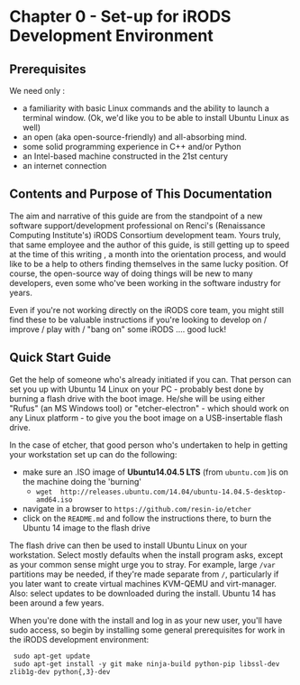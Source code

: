 # Chapter 0 - Set-up for iRODS Development Environment 

Prerequisites
-------------

We need only :

* a familiarity with basic Linux commands and the ability to launch a terminal window. (Ok, we'd like you to be able to install Ubuntu Linux as well)
* an open (aka open-source-friendly) and all-absorbing mind. 
* some solid programming experience in C++  and/or Python
* an Intel-based machine constructed in the 21st century 
* an internet connection
 
Contents and Purpose of This Documentation
----------
The aim and narrative of this guide are from the standpoint of a new software support/development professional on Renci's (Renaissance Computing Institute's) iRODS Consortium development team.  Yours truly, that same employee and the author of this guide, is still getting up to speed at the time of this writing , a month into the orientation process, and would like to be a help to others finding themselves in the same lucky position. Of course, the open-source way of doing things will be new to many developers, even some who've been working in the software industry for years.

Even if you're not working directly on the iRODS core team, you might still find these to be valuable instructions if you're looking to develop on / improve / play with / "bang on" some iRODS .... good luck!

Quick Start Guide
-----------------
Get the help of someone who's already initiated if you can. That person can set you up with Ubuntu 14 Linux on your PC - probably best done by burning a flash drive with the boot image. He/she will be using either "Rufus" (an MS Windows tool) or "etcher-electron" - which should work on any Linux platform - to give you the boot image on a USB-insertable flash drive.

In the case of etcher, that good person who's undertaken to help in getting your workstation set up can do the following:
* make sure an .ISO image of **Ubuntu14.04.5 LTS** (from `ubuntu.com` )is on the machine doing the 'burning'
    - `wget  http://releases.ubuntu.com/14.04/ubuntu-14.04.5-desktop-amd64.iso `
* navigate in a browser to `https://github.com/resin-io/etcher`
* click on the `README.md` and follow the instructions there, to burn the Ubuntu 14 image to the flash drive

The flash drive can then be used to install Ubuntu Linux on your workstation. Select mostly defaults when the install program asks, except as your common sense might urge you to stray. For example, large `/var` partitions may be needed, if they're made separate from `/`, particularly if you later want to create virtual machines KVM-QEMU and virt-manager. Also:  select updates to be downloaded during the install.  Ubuntu 14 has been around a few years.

When you're done with the install and log in as your new user, you'll have sudo access, so begin by installing some general prerequisites for work in the iRODS development environment:
```
 sudo apt-get update
 sudo apt-get install -y git make ninja-build python-pip libssl-dev zlib1g-dev python{,3}-dev 
```
